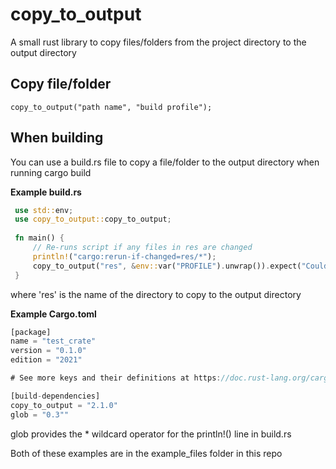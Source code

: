 # copy_to_output
A small rust library to copy files/folders from the project directory to the output directory  

## Copy file/folder
`copy_to_output("path name", "build profile");`

## When building
You can use a build.rs file to copy a file/folder to the output directory when running cargo build  

**Example build.rs**  
```rs
 use std::env;  
 use copy_to_output::copy_to_output;  
   
 fn main() {  
     // Re-runs script if any files in res are changed  
     println!("cargo:rerun-if-changed=res/*");  
     copy_to_output("res", &env::var("PROFILE").unwrap()).expect("Could not copy");  
 }
 ``` 
 where 'res' is the name of the directory to copy to the output directory  
  
**Example Cargo.toml**  
```rs
[package]
name = "test_crate"
version = "0.1.0"
edition = "2021"

# See more keys and their definitions at https://doc.rust-lang.org/cargo/reference/manifest.html

[build-dependencies]
copy_to_output = "2.1.0"
glob = "0.3""
 ```
 glob provides the * wildcard operator for the println!() line in build.rs  
   
 Both of these examples are in the example_files folder in this repo  
